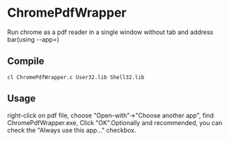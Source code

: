 # ChromePdfWrapper
Run chrome as a pdf reader in a single window without tab and address bar(using --app=)
## Compile
`cl ChromePdfWrapper.c User32.lib Shell32.lib`
## Usage
right-click on pdf file, choose "Open-with"->"Choose another app", find ChromePdfWrapper.exe, Click "OK".Optionally and recommended, you can check the "Always use this app..." checkbox.
